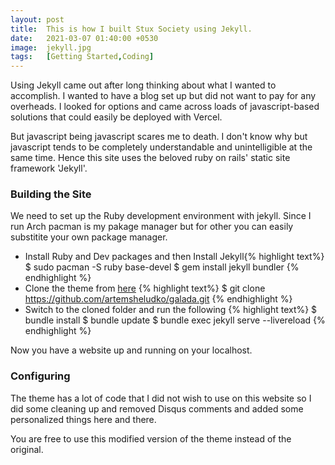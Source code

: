 ```yaml
---
layout: post
title:  This is how I built Stux Society using Jekyll.
date:   2021-03-07 01:40:00 +0530
image:  jekyll.jpg
tags:   [Getting Started,Coding]
---
```


Using Jekyll came out after long thinking about what I wanted to accomplish. I wanted to have a blog set up but did not want to pay for any overheads.
I looked for options and came across loads of javascript-based solutions that could easily be deployed with Vercel.

But javascript being javascript scares me to death. I don't know why but javascript tends to be completely understandable and unintelligible at the same time. Hence this site uses the beloved ruby on rails' static site framework 'Jekyll'.

### Building the Site
We need to set up the Ruby development environment with jekyll. Since I run Arch pacman is my pakage manager but for other you can easily substitite your own package manager. 
* Install Ruby and Dev packages and then Install Jekyll{% highlight text%}
$ sudo pacman -S ruby base-devel
$ gem install jekyll bundler
{% endhighlight %}
* Clone the theme from [here](https://github.com/artemsheludko/galada.git)
{% highlight text%}
$ git clone https://github.com/artemsheludko/galada.git
{% endhighlight %}
* Switch to the cloned folder and run the following
{% highlight text%}
$ bundle install
$ bundle update
$ bundle exec jekyll serve --livereload
{% endhighlight %}

Now you have a website up and running on your localhost.

### Configuring
The theme has a lot of code that I did not wish to use on this website so I did some cleaning up and removed Disqus comments and added some personalized things here and there.

You are free to use this modified version of the theme instead of the original.